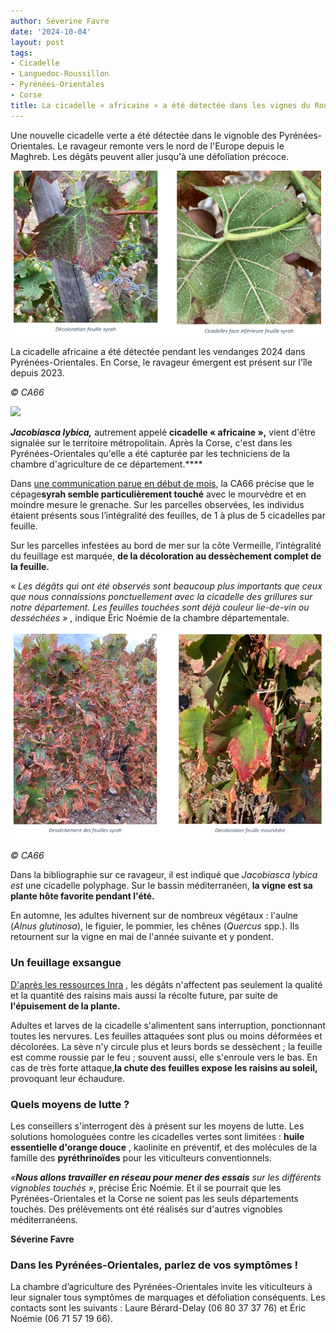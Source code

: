 ```yaml
---
author: Séverine Favre
date: '2024-10-04'
layout: post
tags:
- Cicadelle
- Languedoc-Roussillon
- Pyrénées-Orientales
- Corse
title: La cicadelle « africaine » a été détectée dans les vignes du Roussillon
---
```


Une nouvelle cicadelle verte a été détectée dans le vignoble des Pyrénées-Orientales. Le ravageur remonte vers le nord de l'Europe depuis le Maghreb. Les dégâts peuvent aller jusqu'à une défoliation précoce.

![](/assets/a4546fb446b7fafd06f03b433108d8db.jpg)

La cicadelle africaine a été détectée pendant les vendanges 2024 dans Pyrénées-Orientales. En Corse, le ravageur émergent est présent sur l'île depuis 2023.

_© CA66_

![](/css/img/logos-categorie/logos-mini/grey/img-viti-grey.svg)

**_Jacobiasca lybica,_** autrement appelé **cicadelle « africaine »,** vient d'être signalée sur le territoire métropolitain. Après la Corse, c'est dans les Pyrénées-Orientales qu'elle a été capturée par les techniciens de la chambre d'agriculture de ce département.****

Dans [une communication parue en début de mois](https://po.chambre-agriculture.fr/actualites/detail-de-lactualite/actualites/detection-dune-nouvelle-cicadelle-jacobiasca-lybica-sur-le-vignoble-de-la-cote-vermeille/), la CA66 précise que le cépage**syrah semble particulièrement touché** avec le mourvèdre et en moindre mesure le grenache. Sur les parcelles observées, les individus étaient présents sous l’intégralité des feuilles, de 1 à plus de 5 cicadelles par feuille. 

Sur les parcelles infestées au bord de mer sur la côte Vermeille, l’intégralité du feuillage est marquée, **de la décoloration au dessèchement complet de la feuille.**

«  _Les dégâts qui ont été observés sont beaucoup plus importants que ceux que nous connaissions ponctuellement avec la cicadelle des grillures sur notre département. Les feuilles touchées sont déjà couleur lie-de-vin ou desséchées »_ , indique Éric Noémie de la chambre départementale.

![](/assets/afde27517bd8649f00a4f3e88e2025b6.png)

_© CA66_

Dans la bibliographie sur ce ravageur, il est indiqué que  _Jacobiasca lybica est_ une cicadelle polyphage. Sur le bassin méditerranéen, **la vigne est sa plante hôte favorite pendant l'été.**

En automne, les adultes hivernent sur de nombreux végétaux : l'aulne (_Alnus glutinosa_), le figuier, le pommier, les chênes (_Quercus_ spp.). Ils retournent sur la vigne en mai de l'année suivante et y pondent.

### Un feuillage exsangue

[D'après les ressources Inra](https://ephytia.inra.fr/fr/C/16482/Hypp-encyclopedie-en-protection-des-plantes-Caracteristiques-du-ravageur-et-de-ses-degats) _,_ les dégâts n'affectent pas seulement la qualité et la quantité des raisins mais aussi la récolte future, par suite de **l'épuisement de la plante.**

Adultes et larves de la cicadelle s'alimentent sans interruption, ponctionnant toutes les nervures. Les feuilles attaquées sont plus ou moins déformées et décolorées. La sève n'y circule plus et leurs bords se dessèchent ; la feuille est comme roussie par le feu ; souvent aussi, elle s'enroule vers le bas. En cas de très forte attaque,**la chute des feuilles expose les raisins au soleil,** provoquant leur échaudure.

### Quels moyens de lutte ?

Les conseillers s'interrogent dès à présent sur les moyens de lutte. Les solutions homologuées contre les cicadelles vertes sont limitées : **huile essentielle d'orange douce** , kaolinite en préventif, et des molécules de la famille des **pyréthrinoïdes** pour les viticulteurs conventionnels. 

_«**Nous allons travailler en réseau pour mener des essais** sur les différents vignobles touchés »_, précise Éric Noémie. Et il se pourrait que les Pyrénées-Orientales et la Corse ne soient pas les seuls départements touchés. Des prélèvements ont été réalisés sur d'autres vignobles méditerranéens.

**Séverine Favre**

### Dans les Pyrénées-Orientales, parlez de vos symptômes !

La chambre d’agriculture des Pyrénées-Orientales invite les viticulteurs à leur signaler tous symptômes de marquages et défoliation conséquents. Les contacts sont les suivants : Laure Bérard-Delay (06 80 37 37 76) et Éric Noémie (06 71 57 19 66).